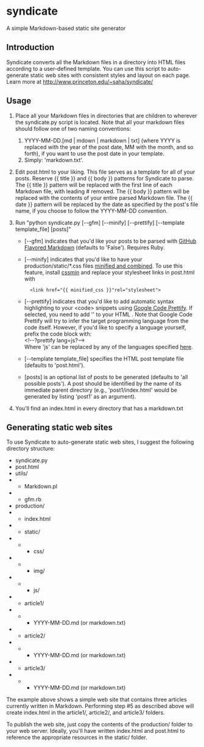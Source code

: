 
syndicate
===
A simple Markdown-based static site generator


Introduction
---
Syndicate converts all the Markdown files in a directory into HTML files according to a user-defined template. You can use this script to auto-generate static web sites with consistent styles and layout on each page. Learn more at http://www.princeton.edu/~saha/syndicate/

Usage
---
1. Place all your Markdown files in directories that are children to wherever the syndicate.py script is located. Note that all your markdown files should follow one of two naming conventions:

    1. YYYY-MM-DD.[md | mdown | markdown | txt] (where YYYY is replaced with the year of the post date, MM with the month, and so forth), if you want to use the post date in your template.
    2. Simply: 'markdown.txt'.
2. Edit post.html to your liking. This file serves as a template for all of your posts. Reserve {{ title }} and {{ body }} patterns for Syndicate to parse. The {{ title }} pattern will be replaced with the first line of each Markdown file, with leading # removed. The {{ body }} pattern will be replaced with the contents of your entire parsed Markdown file. The {{ date }} pattern will be replaced by the date as specified by the post's file name, if you choose to follow the YYYY-MM-DD convention.
3. Run "python syndicate.py [--gfm] [--minify] [--prettify] [--template template_file] [posts]"

    * [--gfm] indicates that you'd like your posts to be parsed with [GitHub Flavored Markdown](https://help.github.com/articles/github-flavored-markdown) (defaults to 'False'). Requires Ruby.
    * [--minify] indicates that you'd like to have your production/static/*.css files [minified and combined](http://developer.yahoo.com/performance/rules.html#minify). To use this feature, install [cssmin](https://pypi.python.org/pypi/cssmin) and replace your stylesheet links in post.html with

            <link href="{{ minified_css }}"rel="stylesheet">

    * [--prettify] indicates that you'd like to add automatic syntax highlighting to your \<code\> snippets using [Google Code Prettify](https://code.google.com/p/google-code-prettify/). If selected, you need to add '<script src="https://google-code-prettify.googlecode.com/svn/loader/run_prettify.js"></script>' to your HTML <head>. Note that Google Code Prettify will try to infer the target programming language from the code itself. However, if you'd like to specify a language yourself, prefix the code block with: <script style="display:block" type="text/plain"><!--?prettify lang=js?--></script> Where 'js' can be replaced by any of the languages specified [here](http://google-code-prettify.googlecode.com/svn/trunk/README.html).

    * [--template template_file] specifies the HTML post template file (defaults to 'post.html').
    * [posts] is an optional list of posts to be generated (defaults to 'all possible posts'). A post should be identified by the name of its immediate parent directory (e.g., 'post1/index.html' would be generated by listing 'post1' as an argument).
4. You'll find an index.html in every directory that has a markdown.txt

Generating static web sites
---
To use Syndicate to auto-generate static web sites, I suggest the following directory structure:

- syndicate.py
- post.html
- utils/
- - Markdown.pl
- - gfm.rb
- production/
- - index.html
- - static/
- - - css/
- - - img/
- - - js/
- - article1/
- - - YYYY-MM-DD.md (or markdown.txt)
- - article2/
- - - YYYY-MM-DD.md (or markdown.txt)
- - article3/
- - - YYYY-MM-DD.md (or markdown.txt)

The example above shows a simple web site that contains three articles currently written in Markdown. Performing step #5 as described above will create index.html in the article1/, article2/, and article3/ folders.

To publish the web site, just copy the contents of the production/ folder to your web server. Ideally, you'll have written index.html and post.html to reference the appropriate resources in the static/ folder.
